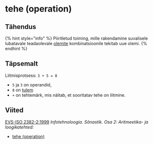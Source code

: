 # tehe \(operation\)

## Tähendus

{% hint style="info" %}
Piiritletud toiming, mille rakendamine suvalisele lubatavale teadaolevale [olemite](olem-entity.md) kombinatsioonile tekitab uue olemi.
{% endhint %}

## Täpsemalt

Liitmisprotsess: `3 + 5 = 8` 

* `5`  ja `3`  on operandid, 
* `8` on [tulem](tulem-result.md) 
* `+` on tehtemärk, mis näitab, et sooritatav tehe on liitmine.

## Viited

[EVS-ISO 2382-2:1999](https://www.evs.ee/et/evs-iso-2382-2-1999) _Infotehnoloogia. Sõnastik. Osa 2: Aritmeetika- ja loogikatehted:_

*  [tehe \(operation\)](http://www.eki.ee/dict/its/index.cgi?Q=operatsioon) 

